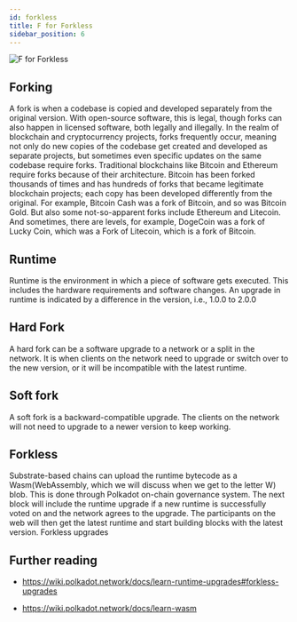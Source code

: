 ```yaml
---
id: forkless
title: F for Forkless
sidebar_position: 6
---
```


![F for Forkless](assets/F.png)

## Forking

A fork is when a codebase is copied and developed separately from the original version. With open-source software, this is legal, though forks can also happen in licensed software, both legally and illegally. In the realm of blockchain and cryptocurrency projects, forks frequently occur, meaning not only do new copies of the codebase get created and developed as separate projects, but sometimes even specific updates on the same codebase require forks. 
Traditional blockchains like Bitcoin and Ethereum require forks because of their architecture. Bitcoin has been forked thousands of times and has hundreds of forks that became legitimate blockchain projects; each copy has been developed differently from the original. For example, Bitcoin Cash was a fork of Bitcoin, and so was Bitcoin Gold. But also some not-so-apparent forks include Ethereum and Litecoin. And sometimes, there are levels, for example, DogeCoin was a fork of Lucky Coin, which was a Fork of Litecoin, which is a fork of Bitcoin.

## Runtime

Runtime is the environment in which a piece of software gets executed. This includes the hardware requirements and software changes. An upgrade in runtime is indicated by a difference in the version, i.e., 1.0.0 to 2.0.0

## Hard Fork

A hard fork can be a software upgrade to a network or a split in the network. It is when clients on the network need to upgrade or switch over to the new version, or it will be incompatible with the latest runtime.

## Soft fork

A soft fork is a backward-compatible upgrade. The clients on the network will not need to upgrade to a newer version to keep working. 

## Forkless

Substrate-based chains can upload the runtime bytecode as a Wasm(WebAssembly, which we will discuss when we get to the letter W) blob. This is done through Polkadot on-chain governance system. The next block will include the runtime upgrade if a new runtime is successfully voted on and the network agrees to the upgrade. The participants on the web will then get the latest runtime and start building blocks with the latest version. Forkless upgrades

## Further reading
- https://wiki.polkadot.network/docs/learn-runtime-upgrades#forkless-upgrades

- https://wiki.polkadot.network/docs/learn-wasm